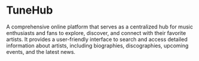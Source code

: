 # TuneHub
A comprehensive online platform that serves as a centralized hub for music enthusiasts and fans to explore, discover, and connect with their favorite artists. It provides a user-friendly interface to search and access detailed information about artists, including biographies, discographies, upcoming events, and the latest news.
